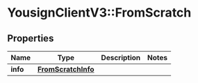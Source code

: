 # YousignClientV3::FromScratch

## Properties
Name | Type | Description | Notes
------------ | ------------- | ------------- | -------------
**info** | [**FromScratchInfo**](FromScratchInfo.md) |  | 

